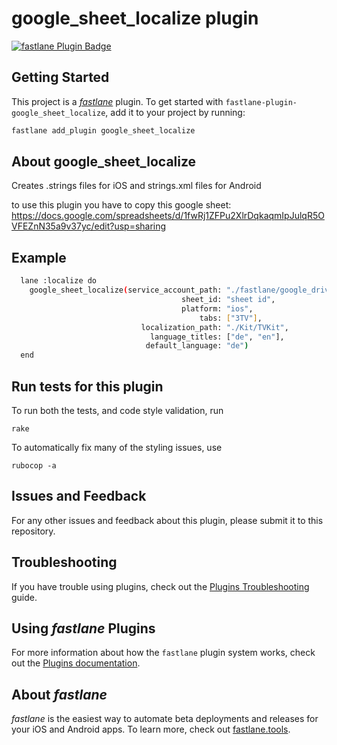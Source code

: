 # google_sheet_localize plugin

[![fastlane Plugin Badge](https://rawcdn.githack.com/fastlane/fastlane/master/fastlane/assets/plugin-badge.svg)](https://rubygems.org/gems/fastlane-plugin-google_sheet_localize)

## Getting Started

This project is a [_fastlane_](https://github.com/fastlane/fastlane) plugin. To get started with `fastlane-plugin-google_sheet_localize`, add it to your project by running:

```bash
fastlane add_plugin google_sheet_localize
```

## About google_sheet_localize

Creates .strings files for iOS and strings.xml files for Android

to use this plugin you have to copy this google sheet: https://docs.google.com/spreadsheets/d/1fwRj1ZFPu2XlrDqkaqmIpJulqR5OVFEZnN35a9v37yc/edit?usp=sharing


## Example

```bash
  lane :localize do
    google_sheet_localize(service_account_path: "./fastlane/google_drive_credentials.json",
                                      sheet_id: "sheet id",
                                      platform: "ios",
                                          tabs: ["3TV"],
                             localization_path: "./Kit/TVKit",
                               language_titles: ["de", "en"],
                              default_language: "de")
  end
```


## Run tests for this plugin

To run both the tests, and code style validation, run

```
rake
```

To automatically fix many of the styling issues, use
```
rubocop -a
```

## Issues and Feedback

For any other issues and feedback about this plugin, please submit it to this repository.

## Troubleshooting

If you have trouble using plugins, check out the [Plugins Troubleshooting](https://docs.fastlane.tools/plugins/plugins-troubleshooting/) guide.

## Using _fastlane_ Plugins

For more information about how the `fastlane` plugin system works, check out the [Plugins documentation](https://docs.fastlane.tools/plugins/create-plugin/).

## About _fastlane_

_fastlane_ is the easiest way to automate beta deployments and releases for your iOS and Android apps. To learn more, check out [fastlane.tools](https://fastlane.tools).
